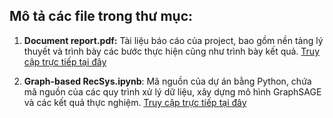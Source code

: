 ## Mô tả các file trong thư mục:

1. **Document report.pdf:** Tài liệu báo cáo của project, bao gồm nền tảng lý thuyết và trình bày các bước thực hiện cũng như trình bày kết quả.
   [Truy cập trực tiếp tại đây](https://drive.google.com/file/d/1sBbhK9PF6UAYeQxd3yM3ilNL-jlnfQoj/view?usp=drive_link)

3. **Graph-based RecSys.ipynb**: Mã nguồn của dự án bằng Python, chứa mã nguồn của các quy trình xử lý dữ liệu, xây dựng mô hình GraphSAGE và các kết quả thực nghiệm.
   [Truy cập trực tiếp tại đây](https://colab.research.google.com/github/trunghq0205/Projetcs/blob/main/GraphRecSys/Graph_based_RecSys.ipynb)
